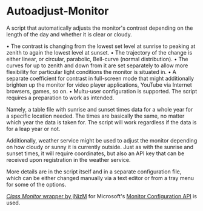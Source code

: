﻿# Autoadjust-Monitor
A script that automatically adjusts the monitor's contrast depending on the length of the day and whether it is clear or cloudy.

• The contrast is changing from the lowest set level at sunrise to peaking at zenith to again the lowest level at sunset. 
• The trajectory of the change is either linear, or circular, parabolic, Bell-curve (normal distribution). 
• The curves for up to zenith and down from it are set separately to allow more flexibility for particular light conditions the monitor is situated in. 
• A separate coefficient for contrast in full-screen mode that might additionally brighten up the monitor for video player applications, YouTube via Internet browsers, games, so on.
• Multu-user configuration is supported. 
The script requires a preparation to work as intended.

Namely, a table file with sunrise and sunset times data for a whole year for a specific location needed. The times are basically the same, no matter which year the data is taken for. The script will work regardless if the data is for a leap year or not. 

Additionally, weather service might be used to adjust the monitor depending on how cloudy or sunny it is currently outside. Just as with the sunrise and sunset times, it will require coordinates, but also an API key that can be received upon registration in the weather service.

More details are in the script itself and in a separate configuration file, which can be either changed manually via a text editor or from a tray menu for some of the options.

[*Class Monitor* wrapper by jNizM](https://github.com/jNizM/Class_Monitor) for Microsoft's [Monitor Configuration API](https://learn.microsoft.com/en-us/windows/win32/api/_monitor/) is used.
